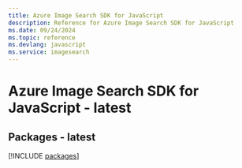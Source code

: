 ```yaml
---
title: Azure Image Search SDK for JavaScript
description: Reference for Azure Image Search SDK for JavaScript
ms.date: 09/24/2024
ms.topic: reference
ms.devlang: javascript
ms.service: imagesearch
---
```

# Azure Image Search SDK for JavaScript - latest
## Packages - latest
[!INCLUDE [packages](image-search-index.md)]